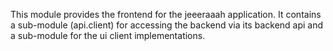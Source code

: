 This module provides the frontend for the jeeeraaah application. It contains a sub-module (api.client) for accessing the backend via its backend api and a sub-module for the ui client implementations.